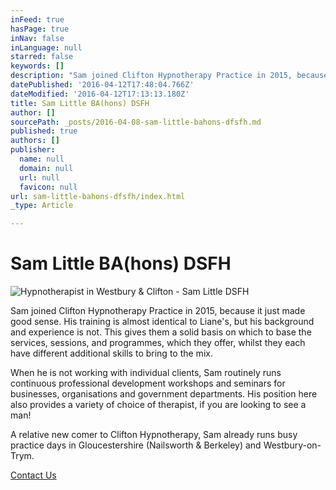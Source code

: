 ```yaml
---
inFeed: true
hasPage: true
inNav: false
inLanguage: null
starred: false
keywords: []
description: "Sam joined Clifton Hypnotherapy Practice in 2015, because it just made good sense. \_His training is almost identical to Liane's, but his background and experience is not. \_This gives them a solid basis on which to base the services, sessions, and programmes, which they offer, whilst they each have different additional skills to bring to the mix."
datePublished: '2016-04-12T17:48:04.766Z'
dateModified: '2016-04-12T17:13:13.180Z'
title: Sam Little BA(hons) DSFH
author: []
sourcePath: _posts/2016-04-08-sam-little-bahons-dfsfh.md
published: true
authors: []
publisher:
  name: null
  domain: null
  url: null
  favicon: null
url: sam-little-bahons-dfsfh/index.html
_type: Article

---
```

# Sam Little BA(hons) DSFH
![Hypnotherapist in Westbury & Clifton - Sam Little DSFH](https://the-grid-user-content.s3-us-west-2.amazonaws.com/53397501-2970-42e5-91aa-85c3a38dcd25.png)

Sam joined Clifton Hypnotherapy Practice in 2015, because it just made good sense.  His training is almost identical to Liane's, but his background and experience is not.  This gives them a solid basis on which to base the services, sessions, and programmes, which they offer, whilst they each have different additional skills to bring to the mix.

When he is not working with individual clients, Sam routinely runs continuous professional development workshops and seminars for businesses, organisations and government departments.  His position here also provides a variety of choice of therapist, if you are looking to see a man!

A relative new comer to Clifton Hypnotherapy, Sam already runs busy practice days in Gloucestershire (Nailsworth & Berkeley) and Westbury-on-Trym.

[Contact Us][0]

[0]: http://www.cliftonhypnotherapy.com/contact-us/